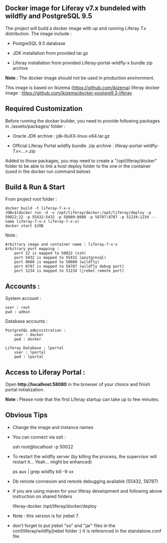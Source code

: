 ## Docker image for Liferay v7.x bundeled with wildfly and PostgreSQL 9.5

The project will build a docker image with up and running Liferay 7.x distribution. The image include :

* PostgreSQL 9.5 database

* JDK installation from provided tar.gz  

* Liferay installation from provided Liferay-portal-wildfly-x bundle zip archive

**Note :** The docker image should not be used in production environment.

This image is based on Ikizema (https://github.com/ikizema) liferay docker image : https://github.com/ikizema/docker-postgre9.3-liferay

## Required Customization

Before running the docker builder, you need to provide following packages in ./assets/packages/ folder :

* Oracle JDK archive : jdk-8uXX-linux-x64.tar.gz

* Official Liferay Portal wildfly bundle .zip archive : liferay-portal-wildfly-7.x<...>.zip

Added to those packages, you may need to create a "/opt/liferay/docker" folder to be able to link a host deploy folder to the one in the container (used in the docker run command below)

## Build & Run & Start

From project root folder :

    docker build -t liferay-7-x-x .
    JOB=$(docker run -d -v /opt/liferay/docker:/opt/liferay/deploy -p 50022:22 -p 55432:5432 -p 58080:8080 -p 58787:8787 -p 51234:1234 --name liferay-7-x-x liferay-7-x-x)
    docker start $JOB

Note :

    Arbitrary image and container name : liferay-7-x-x
    Arbitrary port mapping :
        port 22 is mapped to 50022 (ssh)
        port 5432 is mapped to 55432 (postgresql)
        port 8080 is mapped to 58080 (wildfly)
        port 8787 is mapped to 58787 (wildfly debug port)
        port 1234 is mapped to 51234 (jrebel remote port)   

## Accounts :

System account :

    user : root
    pwd : admin

Database accounts :

    PostgreSQL administration :
        user : docker
        pwd : docker

    Liferay Database : lportal
        user : lportal
        pwd : lportal

## Access to Liferay Portal :

Open **http://localhost:58080** in the browser of your choice and finish portal initialization.

**Note :** Please note that the first Liferay startup can take up to few minutes.

## Obvious Tips

* Change the image and instance names

* You can connect via ssh :

    ssh root@localhost -p 50022

* To restart the wildfly server (by killing the process, the supervisor will restart it... Yeah... might be enhanced)

    ps aux | grep wildfly
    kill -9 xx

* Db remote connexion and remote debugging available (55432, 58787)

* if you are using maven for your liferay development and following above instruction on shared folders

    <profile>
        <id>liferay-docker</id>
        <properties>
            <liferay.auto.deploy.dir>/opt/liferay/docker/deploy</liferay.auto.deploy.dir>
        </properties>
    </profile>

* Note : this version is for jrebel 7.

* don't forget to put jrebel "so" and "jar" files in the conf/liferay/wildfly/jrebel folder :) It is referenced in the standalone.conf file.
